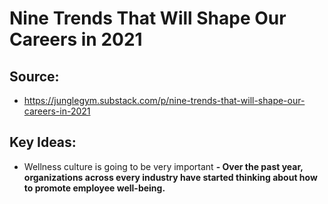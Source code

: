 # Nine Trends That Will Shape Our Careers in 2021

## Source:
- https://junglegym.substack.com/p/nine-trends-that-will-shape-our-careers-in-2021

## Key Ideas:
- Wellness culture is going to be very important
**- Over the past year, organizations across every industry have started thinking about how to promote employee well-being.**